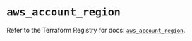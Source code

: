 # `aws_account_region`

Refer to the Terraform Registry for docs: [`aws_account_region`](https://registry.terraform.io/providers/hashicorp/aws/5.51.0/docs/resources/account_region).
